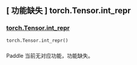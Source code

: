 ## [ 功能缺失 ] torch.Tensor.int_repr

### [torch.Tensor.int_repr](https://pytorch.org/docs/stable/generated/torch.Tensor.int_repr.html#torch.Tensor.int_repr)

```python
torch.Tensor.int_repr()
```

### []()

Paddle 当前无对应功能，功能缺失。
